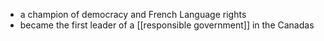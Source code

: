 - a champion of democracy and French Language rights
- became the first leader of a [[responsible government]] in the Canadas